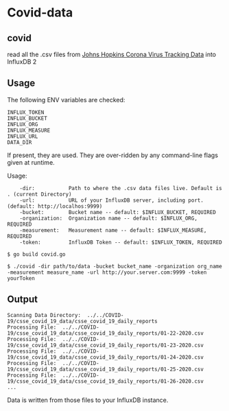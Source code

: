# Covid-data

## covid 

read all the .csv files from [Johns Hopkins Corona Virus Tracking Data](https://github.com/CSSEGISandData/COVID-19) into InfluxDB 2

## Usage

The following ENV variables are checked:

```
INFLUX_TOKEN
INFLUX_BUCKET
INFLUX_ORG
INFLUX_MEASURE
INFLUX_URL
DATA_DIR
```
If present, they are used. They are over-ridden by any command-line flags given at runtime.

Usage:

        -dir:           Path to where the .csv data files live. Default is . (current Directory)
        -url:           URL of your InfluxDB server, including port. (default: http://localhos:9999)
        -bucket:        Bucket name -- default: $INFLUX_BUCKET, REQUIRED
        -organization:  Organization name -- default: $INFLUX_ORG, REQUIRED
        -measurement:   Measurement name -- default: $INFLUX_MEASURE, REQUIRED
        -token:         InfluxDB Token -- default: $INFLUX_TOKEN, REQUIRED

`$ go build covid.go`

`$ ./covid -dir path/to/data -bucket bucket_name -organization org_name -measurement measure_name -url http://your.server.com:9999 -token yourToken`

## Output

```
Scanning Data Directory:  ../../COVID-19/csse_covid_19_data/csse_covid_19_daily_reports
Processing File:  ../../COVID-19/csse_covid_19_data/csse_covid_19_daily_reports/01-22-2020.csv
Processing File:  ../../COVID-19/csse_covid_19_data/csse_covid_19_daily_reports/01-23-2020.csv
Processing File:  ../../COVID-19/csse_covid_19_data/csse_covid_19_daily_reports/01-24-2020.csv
Processing File:  ../../COVID-19/csse_covid_19_data/csse_covid_19_daily_reports/01-25-2020.csv
Processing File:  ../../COVID-19/csse_covid_19_data/csse_covid_19_daily_reports/01-26-2020.csv
...
```

Data is written from those files to your InfluxDB instance.
